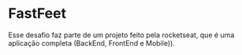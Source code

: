 # FastFeet
Esse desafio faz parte de um projeto feito pela rocketseat, que é uma aplicação completa (BackEnd, FrontEnd e Mobile)).
